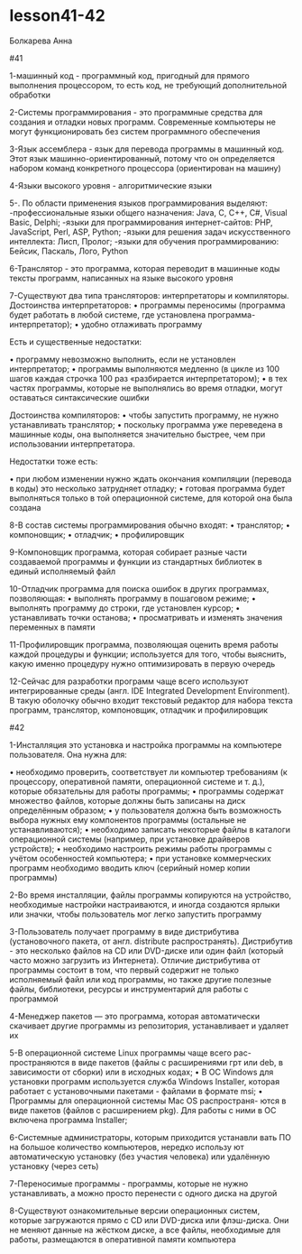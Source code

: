 # lesson41-42
Болкарева Анна

#41

1-машинный код - программный код, пригодный для прямого выполнения процессором, то есть код, не требующий дополнительной обработки

2-Системы программирования - это программные средства для создания и отладки новых программ. Современные компьютеры не могут функционировать без систем программного обеспечения

3-Язык ассемблера - язык для перевода программы в машинный код. Этот язык машинно-ориентированный, потому что он определяется набором команд конкретного процессора (ориентирован на машину)

4-Языки высокого уровня - алгоритмические языки

5-. По области применения языков программирования выделяют: 
-профессиональные языки общего назначения: Java, C, C++, C#, Visual Basic, Delphi; 
-языки для программирования интернет-сайтов: PHP, JavaScript, Perl, ASP, Python; 
-языки для решения задач искусственного интеллекта: Лисп, Пролог; 
-языки для обучения программированию: Бейсик, Паскаль, Лого, Python

6-Транслятор - это программа, которая переводит в машинные коды тексты программ, написанных на языке высокого уровня

7-Существуют два типа трансляторов: интерпретаторы и компиляторы. Достоинства интерпретаторов:
• программы переносимы (программа будет работать в любой системе, где установлена программа-интерпретатор);
• удобно отлаживать программу

Есть и существенные недостатки:

• программу невозможно выполнить, если не установлен интерпретатор;
• программы выполняются медленно (в цикле из 100 шагов каждая строчка 100 раз «разбирается интерпретатором); 
• в тех частях программы, которые не выполнялись во время отладки, могут оставаться синтаксические ошибки

Достоинства компиляторов:
• чтобы запустить программу, не нужно устанавливать транслятор;
• поскольку программа уже переведена в машинные коды, она выполняется значительно быстрее, чем при использовании интерпретатора.

Недостатки тоже есть: 

• при любом изменении нужно ждать окончания компиляции (перевода в коды) это несколько затрудняет отладку; 
• готовая программа будет выполняться только в той операционной системе, для которой она была создана

8-В состав системы программирования обычно входят:
• транслятор;
• компоновщик;
• отладчик;
• профилировщик

9-Компоновщик программа, которая собирает разные части создаваемой программы и функции из стандартных библиотек в единый исполняемый файл

10-Отладчик программа для поиска ошибок в других программах, позволяющая:
• выполнять программу в пошаговом режиме;
• выполнять программу до строки, где установлен курсор;
• устанавливать точки останова; 
• просматривать и изменять значения переменных в памяти

11-Профилировщик программа, позволяющая оценить время работы каждой процедуры и функции; используется для того, чтобы выяснить, какую именно процедуру нужно оптимизировать в первую очередь

12-Сейчас для разработки программ чаще всего используют интегрированные среды (англ. IDE Integrated Development Environment). В такую оболочку обычно входит текстовый редактор для набора текста программ, транслятор, компоновщик, отладчик и профилировщик

#42

1-Инсталляция это установка и настройка программы на компьютере пользователя. Она нужна для:

• необходимо проверить, соответствует ли компьютер требованиям (к процессору, оперативной памяти, операционной системе и т. д.), которые обязательны для работы программы; 
• программы содержат множество файлов, которые должны быть записаны на диск определённым образом;
• у пользователя должна быть возможность выбора нужных ему компонентов программы (остальные не устанавливаются); 
• необходимо записать некоторые файлы в каталоги операционной системы (например, при установке драйверов устройств); 
• необходимо настроить режимы работы программы с учётом особенностей компьютера;
• при установке коммерческих программ необходимо вводить ключ (серийный номер копии программы)

2-Во время инсталляции, файлы программы копируются на устройство, необходимые настройки настраиваются, и иногда создаются ярлыки или значки, чтобы пользователь мог легко запустить программу

3-Пользователь получает программу в виде дистрибутива (установочного пакета, от англ. distribute распространять). Дистрибутив - это несколько файлов на CD или DVD-диске или один файл (который часто можно загрузить из Интернета). Отличие дистрибутива от программы состоит в том, что первый содержит не только исполняемый файл или код программы, но также другие полезные файлы, библиотеки, ресурсы и инструментарий для работы с программой

4-Менеджер пакетов — это программа, которая автоматически скачивает другие программы из репозитория, устанавливает и удаляет их

5-В операционной системе Linux программы чаще всего рас- пространяются в виде пакетов (файлы с расширениями грт или deb, в зависимости от сборки) или в исходных кодах;
• B OC Windows для установки программ используется служба Windows Installer, которая работает с установочными пакетами - файлами в формате msi;
• Программы для операционной системы Мас OS распространя- ются в виде пакетов (файлов с расширением pkg). Для работы с ними в ОС включена программа Installer;

6-Системные администраторы, которым приходится устанавли вать ПО на большое количество компьютеров, нередко использу ют автоматическую установку (без участия человека) или удалённую установку (через сеть)

7-Переносимые программы - программы, которые не нужно устанавливать, а можно просто перенести с одного диска на другой

8-Существуют ознакомительные версии операционных систем, которые загружаются прямо с CD или DVD-диска или флэш-диска. Они не меняют данные на жёстком диске, а все файлы, необходимые для работы, размещаются в оперативной памяти компьютера
